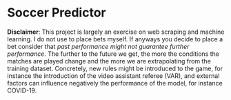 # Soccer Predictor
__Disclaimer__: This project is largely an exercise on web scraping and machine learning.
I do not use to place bets myself.
If anyways you decide to place a bet consider that _past performance might not guarantee further performance_.
The further to the future we get, the more the conditions the matches are played change and the more we are
extrapolating from the training dataset. Concretely, new rules might be introduced to the game, for instance the
introduction of the video assistant referee (VAR), and external factors can influence negatively the performance 
of the model, for instance COVID-19.